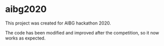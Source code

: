 # aibg2020
This project was created for AIBG hackathon 2020.

The code has been modified and improved after the competition, so it now works as expected.
